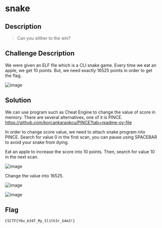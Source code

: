 # snake
## Description
> Can you slither to the win?

## Challenge Description
We were given an ELF file which is a CLI snake game. Every time we eat an apple, we get 10 points. But, we need exactly 16525 points in order to get the flag.

![image](https://github.com/user-attachments/assets/a4061bc1-acdc-4d97-a180-b88cae232c73)

## Solution

We can use program such as Cheat Engine to change the value of score in memory. There are several alternatives, one of it is PINCE.
https://github.com/korcankaraokcu/PINCE?tab=readme-ov-file

In order to change score value, we need to attach snake program into PINCE. Search for value 0 in the first scan, you can pause using SPACEBAR to avoid your snake from dying. 

Eat an apple to increase the score into 10 points. Then, search for value 10 in the next scan.

![image](https://github.com/user-attachments/assets/c4831e25-7e32-4eec-ac8b-01e5df0dc107)

Change the value into 16525.

![image](https://github.com/user-attachments/assets/137d1d85-be10-4507-bdea-ea0d505bf552)

![image](https://github.com/user-attachments/assets/97805c25-a777-46aa-9480-e6f337f4eceb)

## Flag
```
CSCTF{Y0u_b34T_My_Sl1th3r_G4m3!}
```

